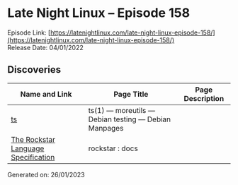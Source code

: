 # Late Night Linux – Episode 158
Episode Link: [https://latenightlinux.com/late-night-linux-episode-158/](https://latenightlinux.com/late-night-linux-episode-158/)  
Release Date: 04/01/2022
## Discoveries

| Name and Link | Page Title | Page Description |
| ----- | ----- | ----- |
| [ts](https://manpages.debian.org/testing/moreutils/ts.1.en.html) | ts(1) — moreutils — Debian testing — Debian Manpages |  |
| [The Rockstar Language Specification](https://codewithrockstar.com/docs) | rockstar : docs |  |

Generated on: 26/01/2023